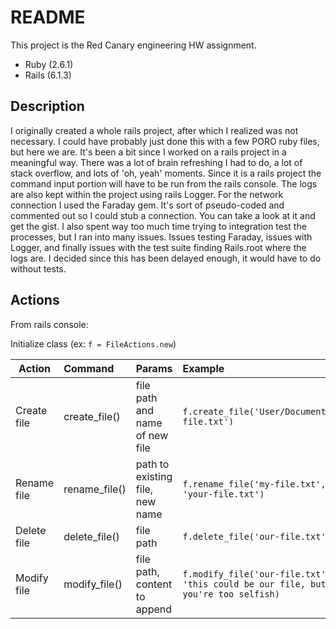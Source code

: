 # README

This project is the Red Canary engineering HW assignment.

* Ruby (2.6.1)
* Rails (6.1.3)

## Description

I originally created a whole rails project, after which I realized was not necessary. I could have probably just done this with a few PORO ruby files, but here we are.
It's been a bit since I worked on a rails project in a meaningful way. There was a lot of brain refreshing I had to do, a lot of stack overflow, and lots of 'oh, yeah' moments.
Since it is a rails project the command input portion will have to be run from the rails console. The logs are also kept within the project using rails Logger. For the network connection I used the Faraday gem. It's sort of pseudo-coded and commented out so I could stub a connection. You can take a look at it and get the gist.
I also spent way too much time trying to integration test the processes, but I ran into many issues. Issues testing Faraday, issues with Logger, and finally issues with the test suite finding Rails.root where the logs are.
I decided since this has been delayed enough, it would have to do without tests.  

## Actions

From rails console:

Initialize class (ex: `f = FileActions.new`)

| Action | Command | Params | Example |
|--------|:--------|:-------|:--------|
|Create file|create_file()|file path and name of new file|`f.create_file('User/Documents/my-file.txt')`|
|Rename file|rename_file()|path to existing file, new name|`f.rename_file('my-file.txt', 'your-file.txt')`|
|Delete file|delete_file()|file path|`f.delete_file('our-file.txt')`|
|Modify file|modify_file()|file path, content to append|`f.modify_file('our-file.txt', 'this could be our file, but you're too selfish)`|
